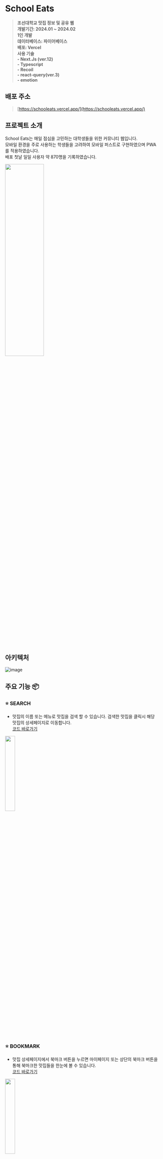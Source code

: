 # School Eats

> **조선대학교 맛집 정보 및 공유 웹** <br/> **개발기간: 2024.01 ~ 2024.02** <br/> **1인 개발** <br/> **데이터베이스: 파이어베이스** <br/> **배포: Vercel**  <br/> **사용 기술 <br/> - Next.Js (ver.12) <br/> - Typescript <br/> - Recoil <br/> - react-query(ver.3) <br/> - emotion**

## 배포 주소

> [https://schooleats.vercel.app/](https://schooleats.vercel.app/)

## 프로젝트 소개

School Eats는 매일 점심을 고민하는 대학생들을 위한 커뮤니티 웹입니다.<br/>
모바일 환경을 주로 사용하는 학생들을 고려하여 모바일 퍼스트로 구현하였으며 PWA를 적용하였습니다.<br/>
배포 첫날 일일 사용자 약 870명을 기록하였습니다.

<img src="https://github.com/computerkingminsu/School-Eats/assets/129649787/4f2c03a9-ff9d-47a1-8030-bda52e75174f" width="50%" height="40%"/>

## 아키텍처
![image](https://github.com/user-attachments/assets/591f7a60-61d4-4385-8b88-7bc9afbfe2e5)


## 주요 기능 📦

### ⭐️ SEARCH

- 맛집의 이름 또는 메뉴로 맛집을 검색 할 수 있습니다. 검색한 맛집을 클릭시 해당 맛집의 상세페이지로 이동합니다.
  <br/>[코드 바로가기](https://velog.io/@reactmonster/school-eats-search-%EA%B8%B0%EB%8A%A5-%EA%B5%AC%ED%98%84)

<img src="https://github.com/computerkingminsu/School-Eats/assets/129649787/7b6b2fe0-b368-417a-8ed7-bb5797f2d33e" width="25%" height="25%"/>

### ⭐️ BOOKMARK

- 맛집 상세페이지에서 북마크 버튼을 누르면 마이페이지 또는 상단의 북마크 버튼을 통해 북마크한 맛집들을 한눈에 볼 수 있습니다.
  <br/>[코드 바로가기](https://velog.io/@reactmonster/school-eats-Bookmark-%EA%B8%B0%EB%8A%A5-%EA%B5%AC%ED%98%84)

<img src="https://github.com/computerkingminsu/School-Eats/assets/129649787/dfb39a08-c9f0-40e8-b153-06ef6197d234" width="25%" height="25%"/>

### ⭐️ 맛집 지도

- 카카오 맵 API를 통해 맛집들의 위치를 지도상의 마커로 카테고리별로 구현하였습니다. 마커 클릭 시 해당 맛집의 상세 페이지로 이동합니다.
  <br/>[코드 바로가기](https://velog.io/@reactmonster/school-eats-%EC%B9%B4%EC%B9%B4%EC%98%A4-%EB%A7%B5-%EB%A7%9B%EC%A7%91-%EB%A7%88%EC%BB%A4)

<img src="https://github.com/computerkingminsu/School-Eats/assets/129649787/02809496-5be6-46eb-9528-44e3a6c2f65f" width="25%" height="25%"/>

### ⭐️ 맛집 투어

- 맛집들을 한눈에 볼 수 있으며 필터 기능을 통해 리뷰많은순, 별점높은순으로 맛집들을 확인 할 수 있으며 <br/>
  카테고리를 통해 맛집들을 상세 분류 하였습니다.
- 빠른 로딩 속도와 최신 데이터를 제공하기 위해 ISR을 도입했습니다.
  <br/>[코드 바로가기](https://velog.io/@reactmonster/school-eats-%EB%A7%9B%EC%A7%91-%EB%A6%AC%EC%8A%A4%ED%8A%B8-%EB%B0%8F-%ED%95%84%ED%84%B0)

<img src="https://github.com/computerkingminsu/School-Eats/assets/129649787/b2bc1cf4-1d86-42fb-a20c-9e17b24562b0" width="25%" height="25%"/>

### ⭐️ 맛집 상세 페이지

- 맛집들의 상세정보를 확인 할 수 있습니다. 로그인 한 유저는 북마크 기능을 이용 할 수 있으며 별점과 리뷰를 남길 수 있습니다.<br/>
  사용자가 남긴 리뷰는 실시간으로 별점에 반영됩니다.
  <br/>[코드 바로가기](https://velog.io/@reactmonster/school-eats-%EB%A7%9B%EC%A7%91-%EC%83%81%EC%84%B8-%ED%8E%98%EC%9D%B4%EC%A7%80-%EB%B3%84%EC%A0%90-%EB%B0%8F-%EB%8C%93%EA%B8%80-crud)

<img src="https://github.com/computerkingminsu/School-Eats/assets/129649787/11c0de61-42a0-428f-b912-1c8ff68d104f" width="25%" height="25%"/>

### ⭐️ 커뮤니티 CRUD 및 좋아요,스크랩

- CRUD, 데이터를 캐싱하고, 효율적으로 재사용하기 위해 react-query를 사용하였습니다.
- 좋아요, 스크랩 기능을 제공합니다.
  <br/>[코드 바로가기(CRUD)](https://velog.io/@reactmonster/school-eats-%EC%BB%A4%EB%AE%A4%EB%8B%88%ED%8B%B0-CRUD)
  <br/>[코드 바로가기(좋아요 및 스크랩)](https://velog.io/@reactmonster/school-eats-%EC%BB%A4%EB%AE%A4%EB%8B%88%ED%8B%B0-CRUD-ls41626g)

<img src="https://github.com/computerkingminsu/School-Eats/assets/129649787/c6c36dcf-464a-43e5-9fb6-2a9b10739f16" width="25%" height="25%"/>

### ⭐️ 이메일 로그인 및 카카오 로그인

- 이메일 로그인과 카카오 로그인을 지원합니다. <br/>
  recoil을 이용해 로그인 상태관리를 하였습니다.
  <br/>[코드 바로가기](https://velog.io/@reactmonster/school-eats-%EC%9D%B4%EB%A9%94%EC%9D%BC-%EB%A1%9C%EA%B7%B8%EC%9D%B8-%EB%B0%8F-%EC%B9%B4%EC%B9%B4%EC%98%A4-%EB%A1%9C%EA%B7%B8%EC%9D%B8-with.-recoil-%EB%A1%9C%EA%B7%B8%EC%9D%B8-%EC%83%81%ED%83%9C%EA%B4%80%EB%A6%AC)

<img src="https://github.com/computerkingminsu/School-Eats/assets/129649787/2f4bfdc0-2217-4bc6-8fe8-fac16b0cc522" width="25%" height="25%"/>

### ⭐️ PWA

- 안드로이드 설치 : https://schooleats.vercel.app 링크 복사 > 구글 크롬 검색창에 입력 > 페이지 접속 > 우측 상단 공유하기 아이콘(점3개) 클릭 > "앱 설치" 버튼 클릭을 하면 홈 화면에 추가됩니다.
- 아이폰 설치 : https://schooleats.vercel.app 링크 복사 > 구글 크롬 검색창에 입력 > 페이지 접속 > 우측 상단 공유하기 아이콘 클릭 > "홈 화면에 추가" 클릭> "추가" 버튼을 클릭하면 홈 화면에 추가됩니다.

---

## 화면 구성 📺

### 데스크톱 뷰

<img src="https://github.com/computerkingminsu/School-Eats/assets/129649787/60909f83-1139-4721-b2d6-7845c7abc59e" width="40%" height="40%"/>

### 모바일 뷰

<img src="https://github.com/computerkingminsu/School-Eats/assets/129649787/918466d9-2ac3-4fce-a1cf-f451a9b64cc1" width="25%" height="25%"/>

---

## 트러블 슈팅 💡

### 문제 배경
- 맛집 투어 페이지로 페이지 전환 시 다수의 식당 이미지와 데이터를 불러오는 과정에서 로딩 속도가 크게 저하되는 문제가 발생했습니다 특히 클라이언트 사이드 렌더링(CSR) 방식으로 인해, 콘텐츠가 모두 렌더링되어 사용자에게 표시되기까지 상당한 지연이 발생했습니다.

### 해결 방법
- 1차 해결: 서버 사이드 렌더링(SSR)을 도입하고, 이미지 파일을 WebP 형식으로 변경하며, Next.js의 Image 컴포넌트에서 Lazy Loading 기능을 활용했습니다. 이를 통해 서버에서 초기 HTML을 생성하여 클라이언트로 전달하고, 최소한의 자바스크립트 작업으로 페이지를 빠르게 렌더링할 수 있게 되었습니다. 이 접근법으로 최종 렌더링 시간이 약 3.5초 단축되었습니다.
- 최종 해결: SSR 방식으로도 여전히 렌더링 속도가 충분히 빠르지 않다고 판단되어, Incremental Static Regeneration(ISR) 방식을 도입했습니다. 이를 통해 최종 렌더링 속도를 대폭 향상시키고, 최신 데이터 제공과 SEO 최적화의 이점을 동시에 누릴 수 있었습니다. 최종 렌더링을 약 1초로 단축시켰습니다.

### 이전 코드와 비교

<img src="https://github.com/user-attachments/assets/ea83d92f-1fd2-43f5-898c-724b28551bf0" width="30%" height="30%"/>
<br/>
- 이전 코드 (CSR): 클라이언트에서 모든 렌더링 작업이 수행되어, 최종 렌더링 시간이 평균 9.649초에 달했습니다.<br/>

<img src="https://github.com/user-attachments/assets/ae7399ed-3e0c-40b1-aa24-4b757c5879c8" width="30%" height="30%"/>
<br/>
- SSR 도입 후: 서버에서 미리 렌더링된 HTML을 클라이언트로 전달하여 최종 렌더링 시간을 약 3.5초 줄일 수 있었습니다..<br/>

<img src="https://github.com/user-attachments/assets/4c11d31c-3f51-48f3-bc7a-77bbc5f5d693" width="30%" height="30%"/>
<br/>
- ISR 도입 후: 최종 렌더링시간은 1초로 단축되었고, 주기적인 데이터 갱신을 통해 최신 정보를 사용자에게 제공할 수 있었습니다. 이로 인해 성능 최적화와 사용자 경험이 크게 개선되었습니다..<br/>

### 배우게 된 점
SSR 도입을 통해 다수의 이미지와 데이터를 효율적으로 처리할 수 있었고, 사용자 경험이 크게 향상되었습니다. 이를 통해 SSR의 중요성을 다시금 확인할 수 있었으며, 성능 최적화가 웹 애플리케이션의 품질에 미치는 영향을 깊이 이해하게 되었습니다.

ISR 도입을 통해 정적 사이트의 빠른 로딩 속도를 유지하면서도 최신 데이터를 제공하는 방법을 터득했습니다. 이는 사용자가 성능 저하 없이 항상 최신 정보를 볼 수 있게 하여 사용자 경험을 더욱 개선했습니다. 또한 ISR의 유연성을 활용해 페이지별로 적절한 재생성 주기를 설정함으로써 성능과 실시간 데이터 제공 간의 균형을 유지하는 방법을 익혔습니다.


## 시작 가이드

### Requirements

For building and running the application you need:

- [Node.js]
- [yarn]

### Installation

```bash
$ git clone https://github.com/mmm7k/School-Eats.git
$ yarn install
$ yarn dev
```

### 로그인이 필요한 기능 이용 시 샘플계정 ID/PW

- ID : sample@sample.com
- PW : 123456

## Stacks 🐈

### Environment

- [Visual Studio Code]
- [Git]
- [Github]

### Config

- [yarn]

---
